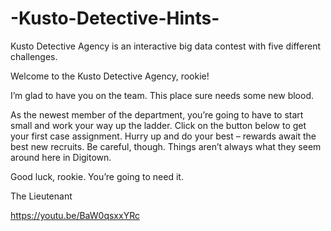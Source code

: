 # -Kusto-Detective-Hints-

Kusto Detective Agency is an interactive big data contest with five different challenges.

Welcome to the Kusto Detective Agency, rookie!

I’m glad to have you on the team. This place sure needs some new blood.

As the newest member of the department, you’re going to have to start small and work your way up the ladder. Click on the button below to get your first case assignment. Hurry up and do your best – rewards await the best new recruits. Be careful, though. Things aren’t always what they seem around here in Digitown.

Good luck, rookie. You’re going to need it.

The Lieutenant

https://youtu.be/BaW0qsxxYRc

